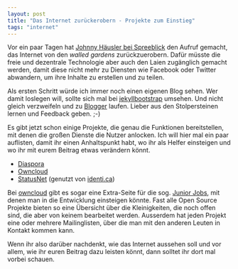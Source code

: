 ```yaml
---
layout: post
title: "Das Internet zurückerobern - Projekte zum Einstieg"
tags: "internet"
---
```


Vor ein paar Tagen hat [Johnny Häusler bei Spreeblick][0] den Aufruf gemacht, das Internet von den *walled gardens* zurückzuerobern. Dafür müsste die freie und dezentrale Technologie aber auch den Laien zugänglich gemacht werden, damit diese nicht mehr zu Diensten wie Facebook oder Twitter abwandern, um ihre Inhalte zu erstellen und zu teilen.

Als ersten Schritt würde ich immer noch einen eigenen Blog sehen. Wer damit loslegen will, sollte sich mal bei [jekyllbootstrap][7] umsehen. Und nicht gleich verzweifeln und zu [Blogger][6] laufen. Lieber aus den Stolpersteinen lernen und Feedback geben. ;-)

Es gibt jetzt schon einige Projekte, die genau die Funktionen bereitstellen, mit denen die großen Dienste die Nutzer anlocken. Ich will hier mal ein paar auflisten, damit ihr einen Anhaltspunkt habt, wo ihr als Helfer einsteigen und wo ihr mit eurem Beitrag etwas verändern könnt.

  * [Diaspora][1]
  * [Owncloud][2]
  * [StatusNet][3] (genutzt von [identi.ca][5])

Bei [owncloud][2] gibt es sogar eine Extra-Seite für die sog. [Junior Jobs][4], mit denen man in die Entwicklung einsteigen könnte. Fast alle Open Source Projekte bieten so eine Übersicht über die Kleinigkeiten, die noch offen sind, die aber von keinem bearbeitet werden. Ausserdem hat jeden Projekt eine oder mehrere Mailinglisten, über die man mit den anderen Leuten in Kontakt kommen kann.

Wenn ihr also darüber nachdenkt, wie das Internet aussehen soll und vor allem, wie ihr euren Beitrag dazu leisten könnt, dann solltet ihr dort mal vorbei schauen.

[0]: /2012/12/28/das-web-zurueck-erobern/
[1]: http://diasporaproject.org/
[2]: http://owncloud.org/
[3]: http://status.net/
[4]: http://owncloud.org/dev/junior-jobs/
[5]: http://identi.ca/
[6]: http://www.blogger.com/
[7]: http://jekyllbootstrap.com/

